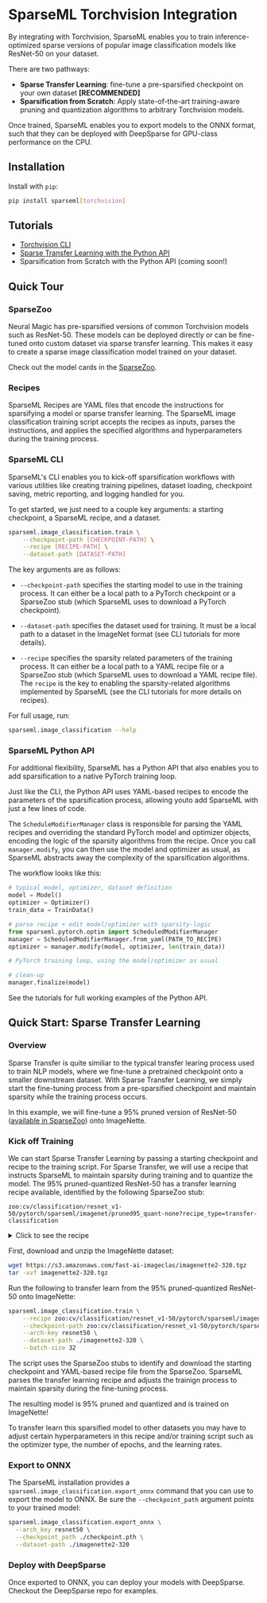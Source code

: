 <!--
Copyright (c) 2021 - present / Neuralmagic, Inc. All Rights Reserved.

Licensed under the Apache License, Version 2.0 (the "License");
you may not use this file except in compliance with the License.
You may obtain a copy of the License at

   http://www.apache.org/licenses/LICENSE-2.0

Unless required by applicable law or agreed to in writing,
software distributed under the License is distributed on an "AS IS" BASIS,
WITHOUT WARRANTIES OR CONDITIONS OF ANY KIND, either express or implied.
See the License for the specific language governing permissions and
limitations under the License.
-->

# SparseML Torchvision Integration

By integrating with Torchvision, SparseML enables you to train inference-optimized sparse versions of popular image classification models like ResNet-50 on your dataset.

There are two pathways:
- **Sparse Transfer Learning**: fine-tune a pre-sparsified checkpoint on your own dataset **[RECOMMENDED]**
- **Sparsification from Scratch**: Apply state-of-the-art training-aware pruning and quantization algorithms to arbitrary Torchvision models.

Once trained, SparseML enables you to export models to the ONNX format, such that they can be deployed with DeepSparse for GPU-class performance on the CPU.

## Installation

Install with `pip`:

```bash
pip install sparseml[torchvision]
```

## Tutorials

- [Torchvision CLI](tutorials/torchvision-cli.md)
- [Sparse Transfer Learning with the Python API](tutorials/docs-torchvision-python-transfer-imagenette.ipynb)
- Sparsification from Scratch with the Python API (coming soon!)

## Quick Tour

### SparseZoo

Neural Magic has pre-sparsified versions of common Torchvision models such as ResNet-50. These models can be deployed directly or can be fine-tuned onto custom dataset via sparse transfer learning. This makes it easy to create a sparse image classification model trained on your dataset.

Check out the model cards in the [SparseZoo](https://sparsezoo.neuralmagic.com/?repo=ultralytics&page=1).

### Recipes

SparseML Recipes are YAML files that encode the instructions for sparsifying a model or sparse transfer learning. The SparseML image classification training script accepts the recipes as inputs, parses the instructions, and applies the specified algorithms and hyperparameters during the training process.

### SparseML CLI

SparseML's CLI enables you to kick-off sparsification workflows with various utilities like creating training pipelines, dataset loading, checkpoint saving, metric reporting, and logging handled for you.

To get started, we just need to a couple key arguments: a starting checkpoint, a SparseML recipe, and a dataset.

```bash
sparseml.image_classification.train \
    --checkpoint-path [CHECKPOINT-PATH] \
    --recipe [RECIPE-PATH] \
    --dataset-path [DATASET-PATH]
```

The key arguments are as follows:
- `--checkpoint-path` specifies the starting model to use in the training process. It can either be a local path to a PyTorch checkpoint or a SparseZoo stub (which SparseML uses to download a PyTorch checkpoint).

- `--dataset-path` specifies the dataset used for training. It must be a local path to a dataset in the ImageNet format (see CLI tutorials for more details).

- `--recipe` specifies the sparsity related parameters of the training process. It can either be a local path to a YAML recipe file or a SparseZoo stub (which SparseML uses to download a YAML recipe file). The `recipe` is the key to enabling the sparsity-related algorithms implemented by SparseML (see the CLI tutorials for more details on recipes).

For full usage, run:
```bash
sparseml.image_classification --help
```

### SparseML Python API

For additional flexibility, SparseML has a Python API that also enables you to add sparsification to a native PyTorch training loop.

Just like the CLI, the Python API uses YAML-based recipes to encode the parameters of the sparsification process, allowing youto add SparseML with just a few lines of code.

The `ScheduleModifierManager` class is responsible for parsing the YAML recipes and overriding the standard PyTorch model and optimizer objects, 
encoding the logic of the sparsity algorithms from the recipe. Once you call `manager.modify`, you can then use the model and optimizer as usual, as SparseML abstracts away the complexity of the sparsification algorithms.

The workflow looks like this:

```python
# typical model, optimizer, dataset definition
model = Model()
optimizer = Optimizer()
train_data = TrainData()

# parse recipe + edit model/optimizer with sparsity-logic
from sparseml.pytorch.optim import ScheduledModifierManager
manager = ScheduledModifierManager.from_yaml(PATH_TO_RECIPE)
optimizer = manager.modify(model, optimizer, len(train_data))

# PyTorch training loop, using the model/optimizer as usual

# clean-up
manager.finalize(model)
```

See the tutorials for full working examples of the Python API.

## Quick Start: Sparse Transfer Learning

### Overview

Sparse Transfer is quite similiar to the typical transfer learing process used to train NLP models, where we fine-tune a pretrained checkpoint onto a smaller downstream dataset. With Sparse Transfer Learning, we simply start the fine-tuning process from a pre-sparsified checkpoint and maintain sparsity while the training process occurs.

In this example, we will fine-tune a 95% pruned version of ResNet-50 ([available in SparseZoo](https://sparsezoo.neuralmagic.com/models/cv%2Fclassification%2Fresnet_v1-50%2Fpytorch%2Fsparseml%2Fimagenet%2Fpruned95_quant-none)) onto ImageNette.

### Kick off Training

We can start Sparse Transfer Learning by passing a starting checkpoint and recipe to the training script. For Sparse Transfer, we will use a recipe that instructs SparseML to maintain sparsity during training and to quantize the model. The 95% pruned-quantized ResNet-50 has a transfer learning recipe available, identified by the following SparseZoo stub:
```
zoo:cv/classification/resnet_v1-50/pytorch/sparseml/imagenet/pruned95_quant-none?recipe_type=transfer-classification
```

<details>
   <summary>Click to see the recipe</summary>

SparseML parses the `Modifers` in the recipe and updates the training loop with logic encoded therein.
   
The key `Modifiers` for sparse transfer learning are the following:
- `ConstantPruningModifier` instructs SparseML to maintain the sparsity structure of the network during the fine-tuning process
- `QuantizationModifier` instructs SparseML to apply quantization aware training to quantize the weights over the final epochs
   
```yaml
# Epoch and Learning-Rate variables
num_epochs: 10.0
init_lr: 0.0005

# quantization variables
quantization_epochs: 6.0

training_modifiers:
  - !EpochRangeModifier
    start_epoch: 0.0
    end_epoch: eval(num_epochs)

  - !LearningRateFunctionModifier
    final_lr: 0.0
    init_lr: eval(init_lr)
    lr_func: cosine
    start_epoch: 0.0
    end_epoch: eval(num_epochs)

# Phase 1 Sparse Transfer Learning / Recovery
sparse_transfer_learning_modifiers:
  - !ConstantPruningModifier
    start_epoch: 0.0
    params: __ALL_PRUNABLE__

# Phase 2 Apply quantization
sparse_quantized_transfer_learning_modifiers:
  - !QuantizationModifier
    start_epoch: eval(num_epochs - quantization_epochs)
```

</details>

First, download and unzip the ImageNette dataset:

```bash
wget https://s3.amazonaws.com/fast-ai-imageclas/imagenette2-320.tgz
tar -xvf imagenette2-320.tgz
```

Run the following to transfer learn from the 95% pruned-quantized ResNet-50
onto ImageNette:
```bash
sparseml.image_classification.train \
    --recipe zoo:cv/classification/resnet_v1-50/pytorch/sparseml/imagenet/pruned95_quant-none?recipe_type=transfer-classification \
    --checkpoint-path zoo:cv/classification/resnet_v1-50/pytorch/sparseml/imagenet/pruned95_quant-none?recipe_type=transfer-classification \
    --arch-key resnet50 \
    --dataset-path ./imagenette2-320 \
    --batch-size 32
```

The script uses the SparseZoo stubs to identify and download the starting checkpoint and YAML-based recipe file from the SparseZoo. SparseML parses the transfer learning recipe and adjusts the trainign process to maintain sparsity during the fine-tuning process.

The resulting model is 95% pruned and quantized and is trained on ImageNette!

To transfer learn this sparsified model to other datasets you may have to adjust certain hyperparameters in this recipe and/or training script such as the optimizer type, the number of epochs, and the learning rates.

### Export to ONNX

The SparseML installation provides a `sparseml.image_classification.export_onnx` command that you can use to export the model to ONNX. Be sure the `--checkpoint_path` argument points to your trained model:

```bash
sparseml.image_classification.export_onnx \
  --arch_key resnet50 \
  --checkpoint_path ./checkpoint.pth \
  --dataset-path ./imagenette2-320
```

### Deploy with DeepSparse

Once exported to ONNX, you can deploy your models with DeepSparse. Checkout the DeepSparse repo for examples.
